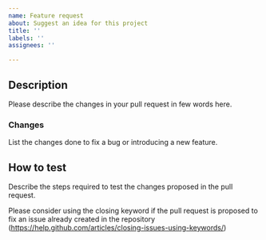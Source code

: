 ```yaml
---
name: Feature request
about: Suggest an idea for this project
title: ''
labels: ''
assignees: ''

---
```


<!-- Please refer to CONTRIBUTING.md (https://github.com/Samagra-Development/uci-pwa/blob/main/CONTRIBUTING.md)
before creating the pull request to make sure you follow all the standards. -->

## Description

Please describe the changes in your pull request in few words here.

### Changes

List the changes done to fix a bug or introducing a new feature.

## How to test

Describe the steps required to test the changes proposed in the pull request.

Please consider using the closing keyword if the pull request is proposed to
fix an issue already created in the repository
(https://help.github.com/articles/closing-issues-using-keywords/)
